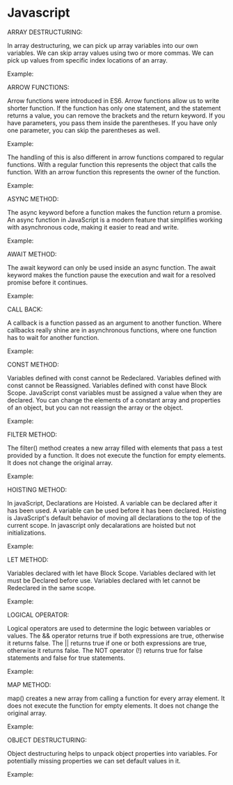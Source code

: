 # Javascript
ARRAY DESTRUCTURING:

In array destructuring, we can pick up array variables into our own variables. We can skip array values using two or more commas. We can pick up values from specific index locations of an array.

Example: 

ARROW FUNCTIONS:

Arrow functions were introduced in ES6. Arrow functions allow us to write shorter function. If the function has only one statement, and the statement returns a value, you can remove the brackets and the return keyword. If you have parameters, you pass them inside the parentheses. If you have only one parameter, you can skip the parentheses as well.

Example:

The handling of this is also different in arrow functions compared to regular functions. With a regular function this represents the object that calls the function. With an arrow function this represents the owner of the function.

Example: 

ASYNC METHOD:

The async keyword before a function makes the function return a promise. An async function in JavaScript is a modern feature that simplifies working with asynchronous code, making it easier to read and write.

Example: 

AWAIT METHOD:

The await keyword can only be used inside an async function. The await keyword makes the function pause the execution and wait for a resolved promise before it continues. 

Example: 

CALL BACK:

A callback is a function passed as an argument to another function. Where callbacks really shine are in asynchronous functions, where one function has to wait for another function.

Example:

CONST METHOD:

Variables defined with const cannot be Redeclared. Variables defined with const cannot be Reassigned. Variables defined with const have Block Scope. JavaScript const variables must be assigned a value when they are declared. You can change the elements of a constant array and properties of an object, but you can not reassign the array or the object.

Example: 

FILTER METHOD:

The filter() method creates a new array filled with elements that pass a test provided by a function. It does not execute the function for empty elements. It does not change the original array.

Example: 

HOISTING METHOD:

In javaScript, Declarations are Hoisted. A variable can be declared after it has been used. A variable can be used before it has been declared. Hoisting is JavaScript's default behavior of moving all declarations to the top of the current scope. In javascript only decalarations are hoisted but not initializations.

Example:

LET METHOD:

Variables declared with let have Block Scope. Variables declared with let must be Declared before use. Variables declared with let cannot be Redeclared in the same scope.

Example:

LOGICAL OPERATOR:

Logical operators are used to determine the logic between variables or values. The && operator returns true if both expressions are true, otherwise it returns false. The || returns true if one or both expressions are true, otherwise it returns false. The NOT operator (!) returns true for false statements and false for true statements.

Example:

MAP METHOD:

map() creates a new array from calling a function for every array element. It does not execute the function for empty elements. It does not change the original array.

Example: 

OBJECT DESTRUCTURING:

Object destructuring helps to unpack object properties into variables. For potentially missing properties we can set default values in it.

Example:
